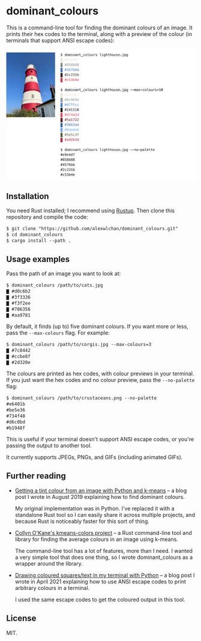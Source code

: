 # dominant_colours

This is a command-line tool for finding the dominant colours of an image.
It prints their hex codes to the terminal, along with a preview of the colour (in terminals that support ANSI escape codes):

![Left: a photo of a red and white lighthouse set against a blue sky. Right: the terminal output of three invocations of 'dominant_colours' against 'lighthouse.jpg', with hex colours printed to the terminal.](screenshot.png)



## Installation

You need Rust installed; I recommend using [Rustup].
Then clone this repository and compile the code:

```console
$ git clone "https://github.com/alexwlchan/dominant_colours.git"
$ cd dominant_colours
$ cargo install --path .
```

[Rustup]: https://rustup.rs/



## Usage examples

Pass the path of an image you want to look at:

```console
$ dominant_colours /path/to/cats.jpg
▇ #d0c6b2
▇ #3f3336
▇ #f3f2ee
▇ #786356
▇ #aa9781
```

By default, it finds (up to) five dominant colours.
If you want more or less, pass the `--max-colours` flag.
For example:

```console
$ dominant_colours /path/to/corgis.jpg --max-colours=3
▇ #7c8442
▇ #ccbe8f
▇ #2d320e
```

The colours are printed as hex codes, with colour previews in your terminal.
If you just want the hex codes and no colour preview, pass the `--no-palette` flag:

```console
$ dominant_colours /path/to/crustaceans.png --no-palette
#e6401b
#be5e36
#734f48
#d6c0bd
#b1948f
```

This is useful if your terminal doesn't support ANSI escape codes, or you're passing the output to another tool.

It currently supports JPEGs, PNGs, and GIFs (including animated GIFs).



## Further reading

-   [Getting a tint colour from an image with Python and k-means](https://alexwlchan.net/2019/08/finding-tint-colours-with-k-means/) – a blog post I wrote in August 2019 explaining how to find dominant colours.

    My original implementation was in Python.
    I've replaced it with a standalone Rust tool so I can easily share it across multiple projects, and because Rust is noticeably faster for this sort of thing.

-   [Collyn O'Kane's kmeans-colors project](https://github.com/okaneco/kmeans-colors) – a Rust command-line tool and library for finding the average colours in an image using k-means.

    The command-line tool has a lot of features, more than I need.
    I wanted a very simple tool that does one thing, so I wrote dominant_colours as a wrapper around the library.

-   [Drawing coloured squares/text in my terminal with Python](https://alexwlchan.net/2021/04/coloured-squares/) – a blog post I wrote in April 2021 explaining how to use ANSI escape codes to print arbitrary colours in a terminal.

    I used the same escape codes to get the coloured output in this tool.



## License

MIT.
